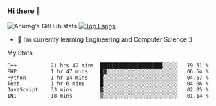 ### Hi there 👋

![Anurag's GitHub stats](https://github-readme-stats.vercel.app/api?username=MatteoIorio11&show_icons=true&theme=dark) 
[![Top Langs](https://github-readme-stats.vercel.app/api/top-langs/?username=MatteoIorio11&theme=dark)](https://github.com/MatteoIorio11/github-readme-stats)

- 🌱 I’m currently learning Engineering and Computer Science :)

<!--
**MatteoIorio11/MatteoIorio11** is a ✨ _special_ ✨ repository because its `README.md` (this file) appears on your GitHub profile.

Here are some ideas to get you started:

- 🔭 I’m currently working on ...
- 🌱 I’m currently learning ...
- 👯 I’m looking to collaborate on ...
- 🤔 I’m looking for help with ...
- 💬 Ask me about ...
- 📫 How to reach me: ...
- 😄 Pronouns: ...
- ⚡ Fun fact: ...
-->
My Stats
<!--START_SECTION:waka-->

```text
C++           21 hrs 42 mins  ████████████████████░░░░░   79.51 %
PHP           1 hr 47 mins    █▓░░░░░░░░░░░░░░░░░░░░░░░   06.54 %
Python        1 hr 14 mins    █░░░░░░░░░░░░░░░░░░░░░░░░   04.57 %
Text          1 hr 6 mins     █░░░░░░░░░░░░░░░░░░░░░░░░   04.06 %
JavaScript    33 mins         ▓░░░░░░░░░░░░░░░░░░░░░░░░   02.05 %
INI           18 mins         ▒░░░░░░░░░░░░░░░░░░░░░░░░   01.14 %
```

<!--END_SECTION:waka-->
